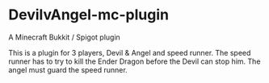 # DevilvAngel-mc-plugin
A Minecraft Bukkit / Spigot plugin

This is a plugin for 3 players, Devil & Angel and speed runner. The speed runner has to try
to kill the Ender Dragon before the Devil can stop him. The angel must guard the speed runner.

